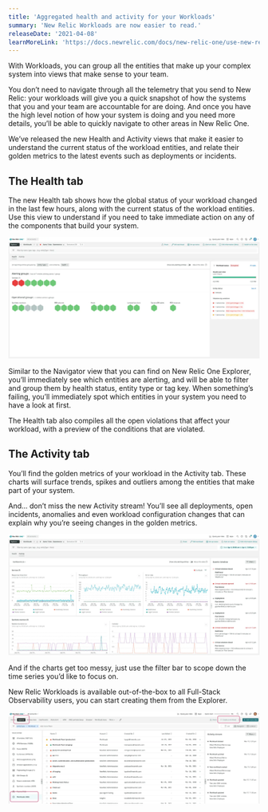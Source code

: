 ```yaml
---
title: 'Aggregated health and activity for your Workloads'
summary: 'New Relic Workloads are now easier to read.'
releaseDate: '2021-04-08'
learnMoreLink: 'https://docs.newrelic.com/docs/new-relic-one/use-new-relic-one/workloads/workloads-isolate-resolve-incidents-faster/'
---
```

With Workloads, you can group all the entities that make up your complex system into views that make sense to your team. 

You don’t need to navigate through all the telemetry that you send to New Relic: your workloads will give you a quick snapshot of how the systems that you and your team are accountable for are doing. And once you have the high level notion of how your system is doing and you need more details, you’ll be able to quickly navigate to other areas in New Relic One.

We’ve released the new Health and Activity views that make it easier to understand the current status of the workload entities, and relate their golden metrics to the latest events such as deployments or incidents.

## The Health tab

The new Health tab shows how the global status of your workload changed in the last few hours, along with the current status of the workload entities. Use this view to understand if you need to take immediate action on any of the components that build your system.

![Workloads view 1](./images/Workloads.webp "Workloads view 1")

Similar to the Navigator view that you can find on New Relic One Explorer, you’ll immediately see which entities are alerting, and will be able to filter and group them by health status, entity type or tag key. When something’s failing, you’ll immediately spot which entities in your system you need to have a look at first. 

The Health tab also compiles all the open violations that affect your workload, with a preview of the conditions that are violated.

## The Activity tab

You’ll find the golden metrics of your workload in the Activity tab. These charts will surface trends, spikes and outliers among the entities that make part of your system.

And... don’t miss the new Activity stream! You’ll see all deployments, open incidents, anomalies and even workload configuration changes that can explain why you’re seeing changes in the golden metrics.

![Workloads view 2](./images/Workloads-2.webp "Workloads view 2")

And if the charts get too messy, just use the filter bar to scope down the time series you’d like to focus on.

New Relic Workloads is available out-of-the-box to all Full-Stack Observability users, you can start creating them from the Explorer.

![Workloads view 3](./images/Workloads-3.webp "Workloads view 3")